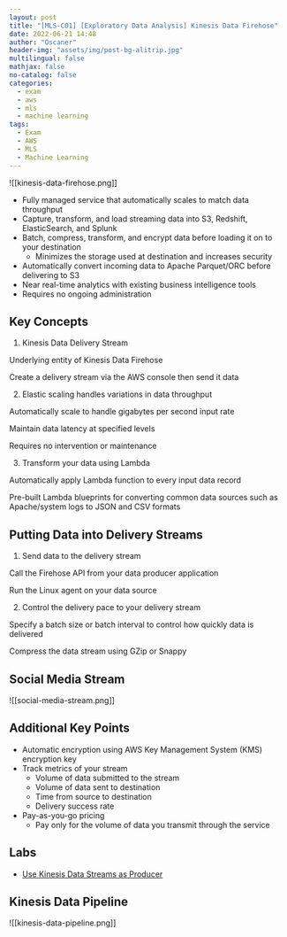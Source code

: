 ```yaml
---
layout: post
title: "[MLS-C01] [Exploratory Data Analysis] Kinesis Data Firehose"
date: 2022-06-21 14:48
author: "Oscaner"
header-img: "assets/img/post-bg-alitrip.jpg"
multilingual: false
mathjax: false
no-catalog: false
categories:
  - exam
  - aws
  - mls
  - machine learning
tags:
  - Exam
  - AWS
  - MLS
  - Machine Learning
---
```


![[kinesis-data-firehose.png]]

- Fully managed service that automatically scales to match data throughput
- Capture, transform, and load streaming data into S3, Redshift, ElasticSearch, and Splunk
- Batch, compress, transform, and encrypt data before loading it on to your destination
    - Minimizes the storage used at destination and increases security
- Automatically convert incoming data to Apache Parquet/ORC before delivering to S3
- Near real-time analytics with existing business intelligence tools
- Requires no ongoing administration

## Key Concepts

1. Kinesis Data Delivery Stream

Underlying entity of Kinesis Data Firehose

Create a delivery stream via the AWS console then send it data

2. Elastic scaling handles variations in data throughput

Automatically scale to handle gigabytes per second input rate

Maintain data latency at specified levels

Requires no intervention or maintenance

3. Transform your data using Lambda

Automatically apply Lambda function to every input data record

Pre-built Lambda blueprints for converting common data sources such as Apache/system logs to JSON and CSV formats

## Putting Data into Delivery Streams

1. Send data to the delivery stream

Call the Firehose API from your data producer application

Run the Linux agent on your data source

 2. Control the delivery pace to your delivery stream

Specify a batch size or batch interval to control how quickly data is delivered

Compress the data stream using GZip or Snappy

## Social Media Stream

![[social-media-stream.png]]

## Additional Key Points

- Automatic encryption using AWS Key Management System (KMS) encryption key
- Track metrics of your stream
    - Volume of data submitted to the stream
    - Volume of data sent to destination
    - Time from source to destination
    - Delivery success rate
- Pay-as-you-go pricing
    - Pay only for the volume of data you transmit through the service

## Labs

- [Use Kinesis Data Streams as Producer](https://aws.amazon.com/blogs/big-data/test-your-streaming-data-solution-with-the-new-amazon-kinesis-data-generator/ "Test Your Streaming Data Solution with the New Amazon Kinesis Data Generator")

## Kinesis Data Pipeline

![[kinesis-data-pipeline.png]]
